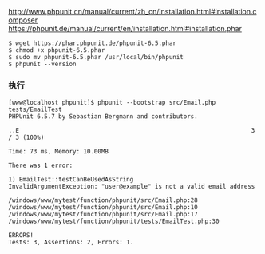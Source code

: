 http://www.phpunit.cn/manual/current/zh_cn/installation.html#installation.composer
https://phpunit.de/manual/current/en/installation.html#installation.phar

```
$ wget https://phar.phpunit.de/phpunit-6.5.phar
$ chmod +x phpunit-6.5.phar
$ sudo mv phpunit-6.5.phar /usr/local/bin/phpunit
$ phpunit --version
```

### 执行
```
[www@localhost phpunit]$ phpunit --bootstrap src/Email.php tests/EmailTest
PHPUnit 6.5.7 by Sebastian Bergmann and contributors.

..E                                                                 3 / 3 (100%)

Time: 73 ms, Memory: 10.00MB

There was 1 error:

1) EmailTest::testCanBeUsedAsString
InvalidArgumentException: "user@example" is not a valid email address

/windows/www/mytest/function/phpunit/src/Email.php:28
/windows/www/mytest/function/phpunit/src/Email.php:10
/windows/www/mytest/function/phpunit/src/Email.php:17
/windows/www/mytest/function/phpunit/tests/EmailTest.php:30

ERRORS!
Tests: 3, Assertions: 2, Errors: 1.

```
